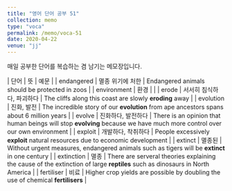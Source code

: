```yaml
---
title: "영어 단어 공부 51"
collection: memo
type: "voca"
permalink: /memo/voca-51
date: 2020-04-22
venue: "jj"
---
```


매일 공부한 단어를 복습하는 겸 남기는 메모장입니다.

| 단어 | 뜻 | 예문 |
| endangered | 멸종 위기에 처한 | Endangered animals should be protected in zoos |
| environment | 환경 |  |
| erode | 서서히 침식하다, 파괴하다 | The cliffs along this coast are slowly **eroding** away |
| evolution | 진화, 발전 | The incredible story of our **evolution** from ape ancestors spans about 6 million years |
| evolve | 진화하다, 발전하다 | There is an opinion that human beings will stop **evolving** because we have much more control over our own environment |
| exploit | 개발하다, 착취하다 | People excessively **exploit** natural resources due to economic development |
| extinct | 멸종된 | Without urgent measures, endangered animals such as tigers will be **extinct** in one century |
| extinction | 멸종 | There are serveral theories explaining the cause of the extinction of large **reptiles** such as dinosaurs in North America |
| fertiliser | 비료 | Higher crop yields are possible by doubling the use of chemical **fertilisers** |




